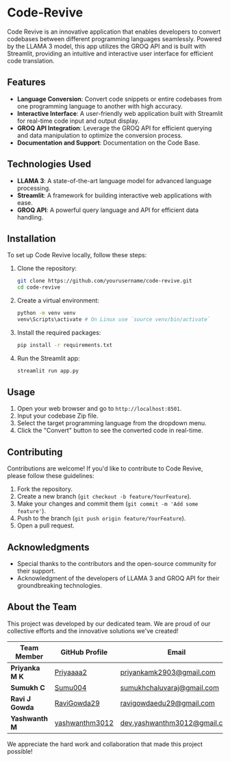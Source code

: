 # Code-Revive

Code Revive is an innovative application that enables developers to convert codebases between different programming languages seamlessly. Powered by the LLAMA 3 model, this app utilizes the GROQ API and is built with Streamlit, providing an intuitive and interactive user interface for efficient code translation.

## Features

- **Language Conversion**: Convert code snippets or entire codebases from one programming language to another with high accuracy.
- **Interactive Interface**: A user-friendly web application built with Streamlit for real-time code input and output display.
- **GROQ API Integration**: Leverage the GROQ API for efficient querying and data manipulation to optimize the conversion process.
- **Documentation and Support**: Documentation on the Code Base.

## Technologies Used

- **LLAMA 3**: A state-of-the-art language model for advanced language processing.
- **Streamlit**: A framework for building interactive web applications with ease.
- **GROQ API**: A powerful query language and API for efficient data handling.

## Installation

To set up Code Revive locally, follow these steps:

1. Clone the repository:
   ```bash
   git clone https://github.com/yourusername/code-revive.git
   cd code-revive
   ```

2. Create a virtual environment:
   ```bash
   python -m venv venv
   venv\Scripts\activate # On Linux use `source venv/bin/activate`
   ```

3. Install the required packages:
   ```bash
   pip install -r requirements.txt
   ```

4. Run the Streamlit app:
   ```bash
   streamlit run app.py
   ```

## Usage

1. Open your web browser and go to `http://localhost:8501`.
2. Input your codebase Zip file.
3. Select the target programming language from the dropdown menu.
4. Click the "Convert" button to see the converted code in real-time.

## Contributing

Contributions are welcome! If you'd like to contribute to Code Revive, please follow these guidelines:

1. Fork the repository.
2. Create a new branch (`git checkout -b feature/YourFeature`).
3. Make your changes and commit them (`git commit -m 'Add some feature'`).
4. Push to the branch (`git push origin feature/YourFeature`).
5. Open a pull request.

## Acknowledgments

- Special thanks to the contributors and the open-source community for their support.
- Acknowledgment of the developers of LLAMA 3 and GROQ API for their groundbreaking technologies.

## About the Team

This project was developed by our dedicated team. We are proud of our collective efforts and the innovative solutions we've created!

| Team Member         | GitHub Profile                                           | Email                        |
|---------------------|----------------------------------------------------------|------------------------------|
| **Priyanka M K**    | [Priyaaaa2](https://github.com/Priyaaaa2)                | priyankamk2903@gmail.com     |
| **Sumukh C**        | [Sumu004](https://github.com/Sumu004)                    | sumukhchaluvaraj@gmail.com   |
| **Ravi J Gowda**    | [RaviGowda29](https://github.com/RaviGowda29)            | ravigowdaedu29@gmail.com     |
| **Yashwanth M**     | [yashwanthm3012](https://github.com/yashwanthm3012)      | dev.yashwanthm3012@gmail.com |

We appreciate the hard work and collaboration that made this project possible!
